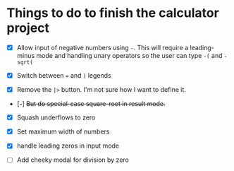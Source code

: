 # Things to do to finish the calculator project

-  [X]  Allow input of negative numbers using `-`. This will require a
   leading-minus mode and handling unary operators so the user can type `-(`
   and `-sqrt(`

-  [X]  Switch between `=` and `)` legends

-  [X]  Remove the `|>` button. I'm not sure how I want to define it.
-  [-]  ~~But do special-case square-root in result mode.~~

-  [X]  Squash underflows to zero
-  [X]  Set maximum width of numbers

-  [X]  handle leading zeros in input mode

-  [ ]  Add cheeky modal for division by zero
